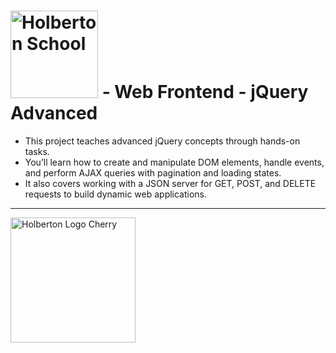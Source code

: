 # <img src="https://cdn.prod.website-files.com/6105315644a26f77912a1ada/63eea844ae4e3022154e2878_Holberton-p-500.png" width="140px" alt="Holberton School"> - Web Frontend - jQuery Advanced


- This project teaches advanced jQuery concepts through hands-on tasks.
- You’ll learn how to create and manipulate DOM elements, handle events, and perform AJAX queries with pagination and loading states.
- It also covers working with a JSON server for GET, POST, and DELETE requests to build dynamic web applications.

---

<img src="https://cdn.prod.website-files.com/64107f65f30b69371e3d6bfa/65c6179aa44b63fa4f31e7ad_Holberton-Logo-Cherry.svg" width="200px" alt="Holberton Logo Cherry">